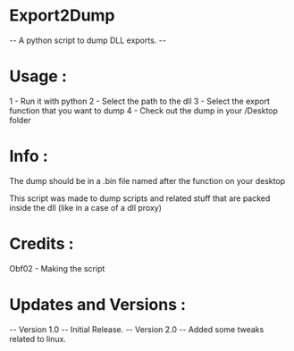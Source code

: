 # Export2Dump
-- A python script to dump DLL exports. --

# Usage :

1 - Run it with python
2 - Select the path to the dll
3 - Select the export function that you want to dump
4 - Check out the dump in your /Desktop folder

# Info :

The dump should be in a .bin file named after the function on your desktop

This script was made to dump scripts and related stuff that are packed inside the dll (like in a case of a dll proxy)

# Credits :

Obf02 - Making the script 

# Updates and Versions :

-- Version 1.0 -- Initial Release.
-- Version 2.0 -- Added some tweaks related to linux.

